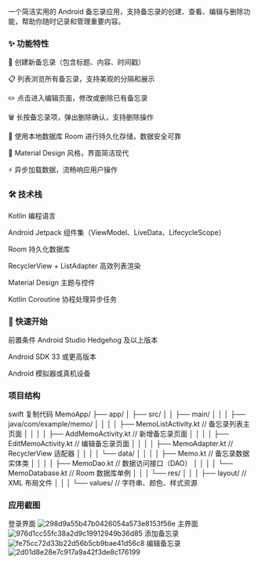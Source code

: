 一个简洁实用的 Android 备忘录应用，支持备忘录的创建、查看、编辑与删除功能，帮助你随时记录和管理重要内容。

### ✨ 功能特性
📌 创建新备忘录（包含标题、内容、时间戳）

📋 列表浏览所有备忘录，支持美观的分隔和展示

✏️ 点击进入编辑页面，修改或删除已有备忘录

🗑️ 长按备忘录项，弹出删除确认，支持删除操作

🧠 使用本地数据库 Room 进行持久化存储，数据安全可靠

📱 Material Design 风格，界面简洁现代

⚡ 异步加载数据，流畅响应用户操作

### 🛠️ 技术栈
Kotlin 编程语言

Android Jetpack 组件集（ViewModel、LiveData、LifecycleScope）

Room 持久化数据库

RecyclerView + ListAdapter 高效列表渲染

Material Design 主题与控件

Kotlin Coroutine 协程处理异步任务

### 🚀 快速开始
前置条件
Android Studio Hedgehog 及以上版本

Android SDK 33 或更高版本

Android 模拟器或真机设备

### 项目结构
swift
复制代码
MemoApp/
├── app/
│   ├── src/
│   │   ├── main/
│   │   │   ├── java/com/example/memo/
│   │   │   │   ├── MemoListActivity.kt       // 备忘录列表主页面
│   │   │   │   ├── AddMemoActivity.kt        // 新增备忘录页面
│   │   │   │   ├── EditMemoActivity.kt       // 编辑备忘录页面
│   │   │   │   ├── MemoAdapter.kt             // RecyclerView 适配器
│   │   │   │   └── data/
│   │   │   │       ├── Memo.kt                 // 备忘录数据实体类
│   │   │   │       ├── MemoDao.kt              // 数据访问接口（DAO）
│   │   │   │       └── MemoDatabase.kt         // Room 数据库单例
│   │   │   └── res/
│   │   │       ├── layout/                      // XML 布局文件
│   │   │       └── values/                      // 字符串、颜色、样式资源

### 应用截图
登录界面
![298d9a55b47b0426054a573e8153f56e](https://github.com/user-attachments/assets/4a1ba023-3a52-43cb-a6ca-fadf7e7b5f03)
主界面
![976d1cc55fc38a2d9c19912949b36d85](https://github.com/user-attachments/assets/cfc558fc-1f75-4416-8b56-09faea3cbf80)
添加备忘录
![fe75cc72d33b22d56b5cb9bae41d56c8](https://github.com/user-attachments/assets/8bcbf4a4-05fd-461d-8ee9-3612e9e2dadc)
编辑备忘录
![2d01d8e28e7c917a9a42f3de8c176199](https://github.com/user-attachments/assets/0f63d51e-df2e-4016-8c79-046825447200)

